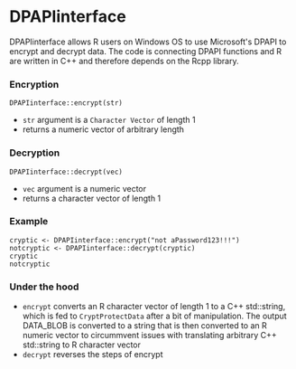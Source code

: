 # DPAPIinterface
DPAPIinterface allows R users on Windows OS to use Microsoft's DPAPI to encrypt and decrypt data. The code is connecting DPAPI functions and R are written in C++ and therefore depends on the Rcpp library.

### Encryption
```DPAPIinterface::encrypt(str)```
- ```str``` argument is a ```Character Vector``` of length 1
- returns a numeric vector of arbitrary length

### Decryption
```DPAPIinterface::decrypt(vec)```
- ```vec``` argument is a numeric vector
- returns a character vector of length 1

### Example
```
cryptic <- DPAPIinterface::encrypt("not aPassword123!!!")
notcryptic <- DPAPIinterface::decrypt(cryptic)
cryptic
notcryptic
```

### Under the hood
- ```encrypt``` converts an R character vector of length 1 to a C++ std::string, which is fed to ```CryptProtectData``` after a bit of manipulation. The output DATA_BLOB is converted to a string that is then converted to an R numeric vector to circummvent issues with translating arbitrary C++ std::string to R character vector
- ```decrypt``` reverses the steps of encrypt